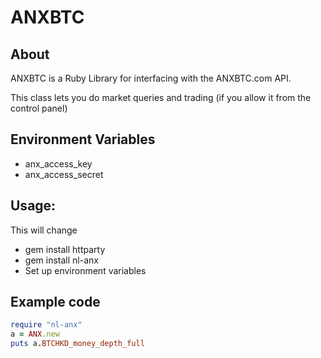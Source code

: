 # ANXBTC
## About
ANXBTC is a Ruby Library for interfacing with the ANXBTC.com API.

This class lets you do market queries and trading (if you allow it from the control panel)

## Environment Variables
* anx_access_key
* anx_access_secret

## Usage:
This will change

* gem install httparty
* gem install nl-anx
* Set up environment variables

## Example code
```ruby
require "nl-anx"
a = ANX.new
puts a.BTCHKD_money_depth_full
```
